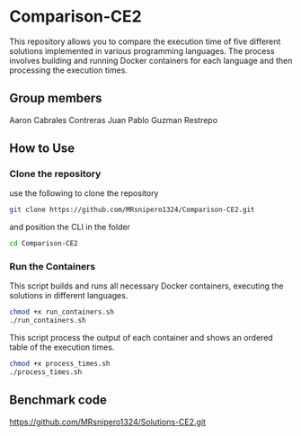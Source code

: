 # Comparison-CE2

This repository allows you to compare the execution time of five different solutions implemented in various programming languages. The process involves building and running Docker containers for each language and then processing the execution times.

## Group members
Aaron Cabrales Contreras
Juan Pablo Guzman Restrepo

## How to Use

### Clone the repository

use the following to clone the repository
```bash
git clone https://github.com/MRsnipero1324/Comparison-CE2.git
```

and position the CLI in the folder

```bash
cd Comparison-CE2
```
### **Run the Containers**
This script builds and runs all necessary Docker containers, executing the solutions in different languages.

```bash
chmod +x run_containers.sh
./run_containers.sh
```

This script process the output of each container and shows an ordered table of the execution times.
```bash
chmod +x process_times.sh
./process_times.sh
```

## Benchmark code 
https://github.com/MRsnipero1324/Solutions-CE2.git